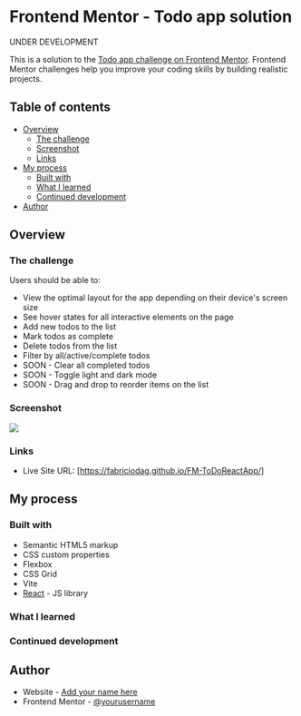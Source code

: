# Frontend Mentor - Todo app solution

UNDER DEVELOPMENT

This is a solution to the [Todo app challenge on Frontend Mentor](https://www.frontendmentor.io/challenges/todo-app-Su1_KokOW). Frontend Mentor challenges help you improve your coding skills by building realistic projects. 

## Table of contents

- [Overview](#overview)
  - [The challenge](#the-challenge)
  - [Screenshot](#screenshot)
  - [Links](#links)
- [My process](#my-process)
  - [Built with](#built-with)
  - [What I learned](#what-i-learned)
  - [Continued development](#continued-development)
- [Author](#author)

## Overview

### The challenge

Users should be able to:

- View the optimal layout for the app depending on their device's screen size
- See hover states for all interactive elements on the page
- Add new todos to the list
- Mark todos as complete
- Delete todos from the list
- Filter by all/active/complete todos
- SOON - Clear all completed todos 
- SOON - Toggle light and dark mode
- SOON - Drag and drop to reorder items on the list

### Screenshot

![](./screenshot.jpg)




### Links

- Live Site URL: [https://fabriciodag.github.io/FM-ToDoReactApp/]

## My process

### Built with

- Semantic HTML5 markup
- CSS custom properties
- Flexbox
- CSS Grid
- Vite
- [React](https://reactjs.org/) - JS library

### What I learned



### Continued development





## Author

- Website - [Add your name here](https://www.your-site.com)
- Frontend Mentor - [@yourusername](https://www.frontendmentor.io/profile/yourusername)
